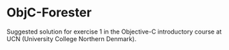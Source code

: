 ObjC-Forester
=============

Suggested solution for exercise 1 in the Objective-C introductory course at UCN (University College Northern Denmark).

